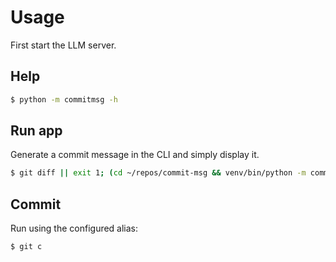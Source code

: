 # Usage

First start the LLM server.

## Help

```sh
$ python -m commitmsg -h
```

## Run app

Generate a commit message in the CLI and simply display it.

```sh
$ git diff || exit 1; (cd ~/repos/commit-msg && venv/bin/python -m commitmsg)
```

## Commit

Run using the configured alias:

```sh
$ git c
```
